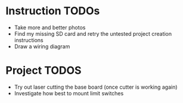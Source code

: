 # Instruction TODOs

* Take more and better photos
* Find my missing SD card and retry the untested project creation instructions
* Draw a wiring diagram

# Project TODOS

* Try out laser cutting the base board (once cutter is working again)
* Investigate how best to mount limit switches
